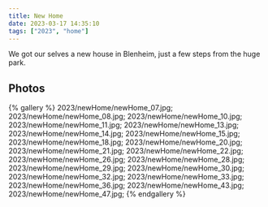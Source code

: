 ```yaml
---
title: New Home
date: 2023-03-17 14:35:10
tags: ["2023", "home"]
---
```


We got our selves a new house in Blenheim, just a few steps from the huge park.

## Photos

{% gallery %}
2023/newHome/newHome_07.jpg;
2023/newHome/newHome_08.jpg;
2023/newHome/newHome_10.jpg;
2023/newHome/newHome_11.jpg;
2023/newHome/newHome_13.jpg;
2023/newHome/newHome_14.jpg;
2023/newHome/newHome_15.jpg;
2023/newHome/newHome_18.jpg;
2023/newHome/newHome_20.jpg;
2023/newHome/newHome_21.jpg;
2023/newHome/newHome_22.jpg;
2023/newHome/newHome_26.jpg;
2023/newHome/newHome_28.jpg;
2023/newHome/newHome_29.jpg;
2023/newHome/newHome_30.jpg;
2023/newHome/newHome_32.jpg;
2023/newHome/newHome_33.jpg;
2023/newHome/newHome_36.jpg;
2023/newHome/newHome_43.jpg;
2023/newHome/newHome_47.jpg;
{% endgallery %}
